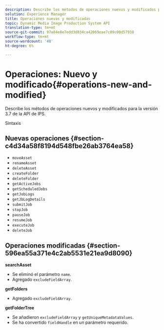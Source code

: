 ```yaml
---
description: Describe los métodos de operaciones nuevos y modificados para la versión 3.7 de la API de IPS.
solution: Experience Manager
title: Operaciones nuevas y modificadas
topic: Dynamic Media Image Production System API
translation-type: tm+mt
source-git-commit: 97a84e8e7edd3d834ca42069eae7c09c00d57938
workflow-type: tm+mt
source-wordcount: '48'
ht-degree: 6%

---
```



# Operaciones: Nuevo y modificado{#operations-new-and-modified}

Describe los métodos de operaciones nuevos y modificados para la versión 3.7 de la API de IPS.

Sintaxis

## Nuevas operaciones {#section-c4d34a58f8194d548fbe26ab3764ea58}

* `moveAsset`
* `renameAsset`
* `deleteAsset`
* `createFolder`
* `deleteFolder`
* `getActiveJobs`
* `getScheduledJobs`
* `getJobLogs`
* `getJbLogDetails`
* `submitJob`
* `stopJob`
* `pauseJob`
* `resumeJob`
* `executeJob`
* `deleteJob`

## Operaciones modificadas {#section-596ea55a371e4c2ab5531e21ea9d8090}

**searchAsset**

* Se eliminó el parámetro `name`.
* Agregado `excludeFieldArray`.

**getFolders**

* Agregado `excludeFieldArray`.

**getFolderTree**

* Se añadieron `excludeFieldArray` y `getUniqueMetadataValues`.
* Se ha convertido `fieldHandle` en un parámetro requerido.

